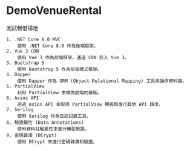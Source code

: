 # DemoVenueRental
 測試租借場地

	1. .NET Core 8.0 MVC
		使用 .NET Core 8.0 作為後端框架。
	2. Vue 3 CDN
		使用 Vue 3 作為前端框架，通過 CDN 引入 Vue 3。
	3. Bootstrap 5
		使用 Bootstrap 5 作為前端樣式框架。
	4. Dapper
		使用 Dapper 作為 ORM (Object-Relational Mapping) 工具來操作資料庫。
	5. PartialView
		利用 PartialView 來做為前端的模板。
	6. Axios API
		透過 Axios API 來取得 PartialView 模板和進行其他 API 請求。
	7. Serilog
		使用 Serilog 作為日誌記錄工具。
	8. 驗證屬性 (Data Annotations)
		使用資料註解屬性來進行模型驗證。
	9. 密碼雜湊 (BCrypt)
		使用 BCrypt 來進行密碼雜湊和驗證。

 
